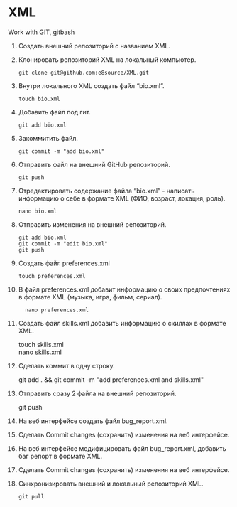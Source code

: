 # XML
Work with GIT, gitbash

 1. Создать внешний репозиторий c названием XML.
 2. Клонировать репозиторий XML на локальный компьютер. 
 
        git clone git@github.com:e8source/XML.git
 3. Внутри локального XML создать файл “bio.xml”. 
 
        touch bio.xml
 4. Добавить файл под гит. 
 
        git add bio.xml
 5. Закоммитить файл. 
 
        git commit -m "add bio.xml"
 6. Отправить файл на внешний GitHub репозиторий. 
 
        git push
 7. Отредактировать содержание файла “bio.xml” - написать информацию о себе в формате XML (ФИО, возраст, локация, роль).
        
        nano bio.xml
 8. Отправить изменения на внешний репозиторий. 

        git add bio.xml
        git commit -m "edit bio.xml"
        git push
 9. Создать файл preferences.xml 
 
        touch preferences.xml
 10. В файл preferences.xml добавит информацию о своих предпочтениях в формате XML (музыка, игра, фильм, сериал).
 
	       nano preferences.xml
 11. Создать файл skills.xml добавить информацию о скиллах в формате XML.
 
        touch skills.xml  
        nano skills.xml 
 12. Сделать коммит в одну строку. 
 
        git add . && git commit -m "add preferences.xml and skills.xml"
 13. Отправить сразу 2 файла на внешний репозиторий. 
 
        git push
 14. На веб интерфейсе создать файл bug_report.xml.
 15. Сделать Commit changes (сохранить) изменения на веб интерфейсе.
 16. На веб интерфейсе модифицировать файл bug_report.xml, добавить баг репорт в формате XML.
 17. Сделать Commit changes (сохранить) изменения на веб интерфейсе.
 18. Синхронизировать внешний и локальный репозиторий XML. 
 
         git pull
